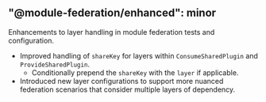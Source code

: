 "@module-federation/enhanced": minor
---

Enhancements to layer handling in module federation tests and configuration.

- Improved handling of `shareKey` for layers within `ConsumeSharedPlugin` and `ProvideSharedPlugin`.
  - Conditionally prepend the `shareKey` with the `layer` if applicable.
- Introduced new layer configurations to support more nuanced federation scenarios that consider multiple layers of dependency.

